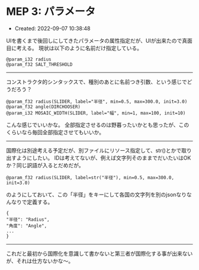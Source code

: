 # MEP 3: パラメータ

- Created: 2022-09-07 10:38:48

UIを書くまで後回しにしてきたパラメータの属性指定だが、UIが出来たので真面目に考える。
現状は以下のように名前だけ指定している。

```
@param_i32 radius
@param_f32 SALT_THRESHOLD
```

----

コンストラクタ的シンタックスで、種別のあとに名前つき引数、という感じでどうだろう？

```
@param_f32 radius(SLIDER, label="半径", min=0.5, max=300.0, init=3.0)
@param_f32 angle(DIRCHOOSER)
@param_i32 MOSAIC_WIDTH(SLIDER, label="幅", min=1, max=100, init=10)
```

こんな感じでいいかな。 全部指定させるのは野暮ったいかとも思ったが、このくらいなら毎回全部指定させてもいいか。

----

国際化は別途考える予定だが、別ファイルにリソース指定して、str()とかで取り出すようにしたい。 IDは考えてないが、例えば文字列そのままでだいたいはOKか？同じ訳語が入るとだめだが。

```
@param_f32 radius(SLIDER, label=str("半径"), min=0.5, max=300.0, init=3.0)
```

のようにしておいて、この「半径」をキーにして各国の文字列を別のjsonなりなんなりで定義する。

```
{
"半径": "Radius",
"角度": "Angle",
...
}
```

----

これだと最初から国際化を意識して書かないと第三者が国際化する事が出来ないが、それは仕方ないかな〜。
